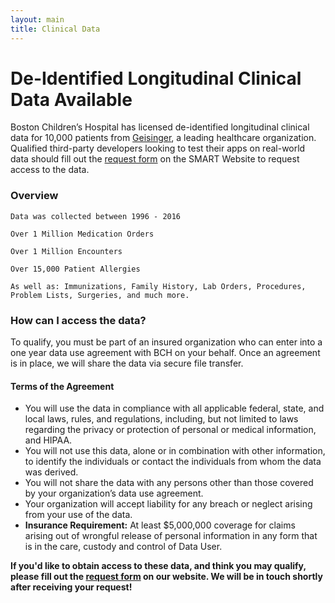 ```yaml
---
layout: main
title: Clinical Data
---
```


# De-Identified Longitudinal Clinical Data Available

Boston Children’s Hospital has licensed de-identified longitudinal clinical data for 10,000 patients from [Geisinger](https://www.geisinger.org/),
a leading healthcare organization. Qualified third-party developers looking to test their apps on real-world data should fill out the [request form](https://smarthealthit.org/de-identified-sample-data/) on the SMART Website to request access to the data. 

<h3> Overview </h3>

```
Data was collected between 1996 - 2016

Over 1 Million Medication Orders

Over 1 Million Encounters

Over 15,000 Patient Allergies

As well as: Immunizations, Family History, Lab Orders, Procedures, Problem Lists, Surgeries, and much more.
```

<h3> How can I access the data? </h3>

To qualify, you must be part of an insured organization who can enter into a one year data use agreement with BCH
on your behalf. Once an agreement is in place, we will share the data via secure file transfer.

<h4> Terms of the Agreement </h4>

* You will use the data in compliance with all applicable federal, state, and local laws, rules, and regulations, including, but not limited to laws regarding the privacy or protection of personal or medical information, and HIPAA.
* You will not use this data, alone or in combination with other information, to identify the individuals or contact the individuals from whom the data was derived.
* You will not share the data with any persons other than those covered by your organization’s data use agreement.
* Your organization will accept liability for any breach or neglect arising from your use of the data.
* **Insurance Requirement:** At least $5,000,000 coverage for claims arising out of wrongful release of personal information in any form that is in the care, custody and control of Data User.


**If you'd like to obtain access to these data, and think you may qualify, please fill out the [request form](https://smarthealthit.org/de-identified-sample-data/) on our website. 
We will be in touch shortly after receiving your request!**

